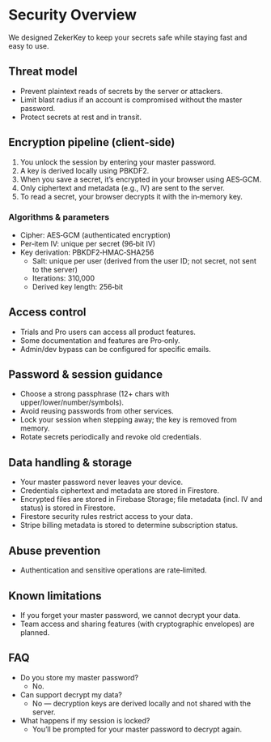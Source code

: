 # Security Overview

We designed ZekerKey to keep your secrets safe while staying fast and easy to use.

## Threat model

- Prevent plaintext reads of secrets by the server or attackers.
- Limit blast radius if an account is compromised without the master password.
- Protect secrets at rest and in transit.

## Encryption pipeline (client‑side)

1. You unlock the session by entering your master password.
2. A key is derived locally using PBKDF2.
3. When you save a secret, it’s encrypted in your browser using AES‑GCM.
4. Only ciphertext and metadata (e.g., IV) are sent to the server.
5. To read a secret, your browser decrypts it with the in‑memory key.

### Algorithms & parameters

- Cipher: AES‑GCM (authenticated encryption)
- Per‑item IV: unique per secret (96‑bit IV)
- Key derivation: PBKDF2‑HMAC‑SHA256
  - Salt: unique per user (derived from the user ID; not secret, not sent to the server)
  - Iterations: 310,000
  - Derived key length: 256‑bit

## Access control

- Trials and Pro users can access all product features.
- Some documentation and features are Pro‑only.
- Admin/dev bypass can be configured for specific emails.

## Password & session guidance

- Choose a strong passphrase (12+ chars with upper/lower/number/symbols).
- Avoid reusing passwords from other services.
- Lock your session when stepping away; the key is removed from memory.
- Rotate secrets periodically and revoke old credentials.

## Data handling & storage

- Your master password never leaves your device.
- Credentials ciphertext and metadata are stored in Firestore.
- Encrypted files are stored in Firebase Storage; file metadata (incl. IV and status) is stored in Firestore.
- Firestore security rules restrict access to your data.
- Stripe billing metadata is stored to determine subscription status.

## Abuse prevention

- Authentication and sensitive operations are rate‑limited.

## Known limitations

- If you forget your master password, we cannot decrypt your data.
- Team access and sharing features (with cryptographic envelopes) are planned.

## FAQ

- Do you store my master password?
  - No.
- Can support decrypt my data?
  - No — decryption keys are derived locally and not shared with the server.
- What happens if my session is locked?
  - You’ll be prompted for your master password to decrypt again.
